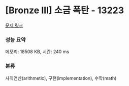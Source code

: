 # [Bronze III] 소금 폭탄 - 13223 

[문제 링크](https://www.acmicpc.net/problem/13223) 

### 성능 요약

메모리: 18508 KB, 시간: 240 ms

### 분류

사칙연산(arithmetic), 구현(implementation), 수학(math)

